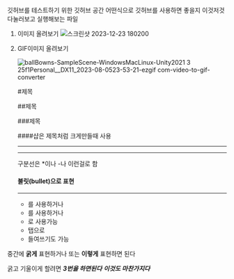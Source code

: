깃허브를 테스트하기 위한 깃허브 공간 
어떤식으로 깃허브를 사용하면 좋을지 이것저것 다눌러보고 실행해보는 파일

1. 이미지 올려보기
   ![스크린샷 2023-12-23 180200](https://github.com/jiyongjin12/Test--github/assets/108967430/8a03ade1-8e26-43ce-a91b-481e16e7428d)

2. GIF이미지 올려보기

   ![ballBowns-SampleScene-WindowsMacLinux-Unity2021 3 25f1Personal__DX11_2023-08-0523-53-21-ezgif com-video-to-gif-converter](https://github.com/jiyongjin12/Test--github/assets/108967430/8c5df0e5-b69e-4c64-ad35-c37f4662a772)

   #제목

   ##제목

   ###제목

   ####샵은 제목처럼 크게만들때 사용

   -----------

   *************

   구분선은 *이나 -나 이런걸로 함

   #### 불릿(bullet)으로 표현
   *****************************

   + 를 사용하거나
   - 를 사용하거나
   * 로 사용가능
   *    탭으로
   *    들여쓰기도 가능


중간에 **굵게** 표현하거나
또는 __이렇게__ 표현하면 된다

굵고 기울이게 할려면 ___3번을 하면된다___
***이것도 마찬가지다***
